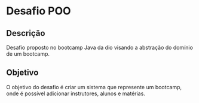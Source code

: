 # Desafio POO
## Descrição
Desafio proposto no bootcamp Java da dio visando a abstração do domínio de um bootcamp.

## Objetivo
O objetivo do desafio é criar um sistema que represente um bootcamp, onde é possível adicionar instrutores, alunos e matérias.
